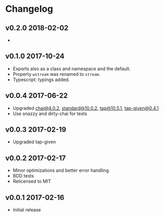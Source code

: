 # Changelog

## v0.2.0 2018-02-02

  *

## v0.1.0 2017-10-24

  * Exports also as a class and namespace and the default.
  * Property `wstream` was renamed to `stream`.
  * Typescript: typings added.

## v0.0.4 2017-06-22

  * Upgraded chai@4.0.2, standard@10.0.2, tap@10.5.1, tap-given@0.4.1
  * Use snazzy and dirty-chai for tests

## v0.0.3 2017-02-19

  * Upgraded tap-given

## v0.0.2 2017-02-17

  * Minor optimizations and better error handling
  * BDD tests
  * Relicensed to MIT

## v0.0.1 2017-02-16

  * Initial release
